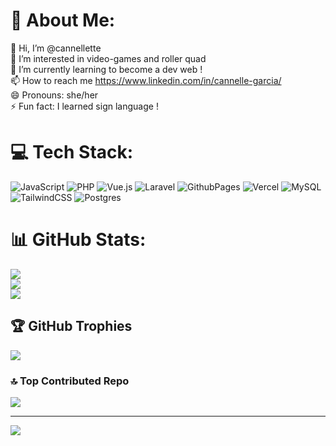 # 💫 About Me:
👋 Hi, I’m @cannellette<br>👀 I’m interested in video-games and roller quad<br>🌱 I’m currently learning to become a dev web !<br>📫 How to reach me https://www.linkedin.com/in/cannelle-garcia/<br>😄 Pronouns: she/her<br>⚡ Fun fact: I learned sign language !


# 💻 Tech Stack:
![JavaScript](https://img.shields.io/badge/javascript-%23323330.svg?style=for-the-badge&logo=javascript&logoColor=%23F7DF1E) ![PHP](https://img.shields.io/badge/php-%23777BB4.svg?style=for-the-badge&logo=php&logoColor=white) ![Vue.js](https://img.shields.io/badge/vue.js-%2335495e.svg?style=for-the-badge&logo=vuedotjs&logoColor=%234FC08D) ![Laravel](https://img.shields.io/badge/laravel-%23FF2D20.svg?style=for-the-badge&logo=laravel&logoColor=white) ![GithubPages](https://img.shields.io/badge/github%20pages-121013?style=for-the-badge&logo=github&logoColor=white) ![Vercel](https://img.shields.io/badge/vercel-%23000000.svg?style=for-the-badge&logo=vercel&logoColor=white) ![MySQL](https://img.shields.io/badge/mysql-4479A1.svg?style=for-the-badge&logo=mysql&logoColor=white) ![TailwindCSS](https://img.shields.io/badge/tailwindcss-%2338B2AC.svg?style=for-the-badge&logo=tailwind-css&logoColor=white) ![Postgres](https://img.shields.io/badge/postgres-%23316192.svg?style=for-the-badge&logo=postgresql&logoColor=white)
# 📊 GitHub Stats:
![](https://github-readme-stats.vercel.app/api?username=cannellette&theme=dark&hide_border=false&include_all_commits=false&count_private=false)<br/>
![](https://github-readme-streak-stats.herokuapp.com/?user=cannellette&theme=dark&hide_border=false)<br/>
![](https://github-readme-stats.vercel.app/api/top-langs/?username=cannellette&theme=dark&hide_border=false&include_all_commits=false&count_private=false&layout=compact)

## 🏆 GitHub Trophies
![](https://github-profile-trophy.vercel.app/?username=cannellette&theme=radical&no-frame=false&no-bg=true&margin-w=4)

### 🔝 Top Contributed Repo
![](https://github-contributor-stats.vercel.app/api?username=cannellette&limit=5&theme=dark&combine_all_yearly_contributions=true)

---
[![](https://visitcount.itsvg.in/api?id=cannellette&icon=0&color=6)](https://visitcount.itsvg.in)

<!-- Proudly created with GPRM ( https://gprm.itsvg.in ) -->
